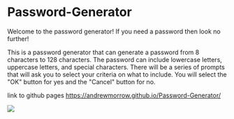 # Password-Generator

Welcome to the password generator!
If you need a password then look no further!

This is a password generator that can generate a password from 8 characters to 128 characters.
The password can include lowercase letters, uppercase letters, and special characters.
There will be a series of prompts that will ask you to select your criteria on what to include.
You will select the "OK" button for yes and the "Cancel" button for no.

link to github pages
https://andrewmorrow.github.io/Password-Generator/

<img src="assets/passwordGeneratorcreenshot.png">
